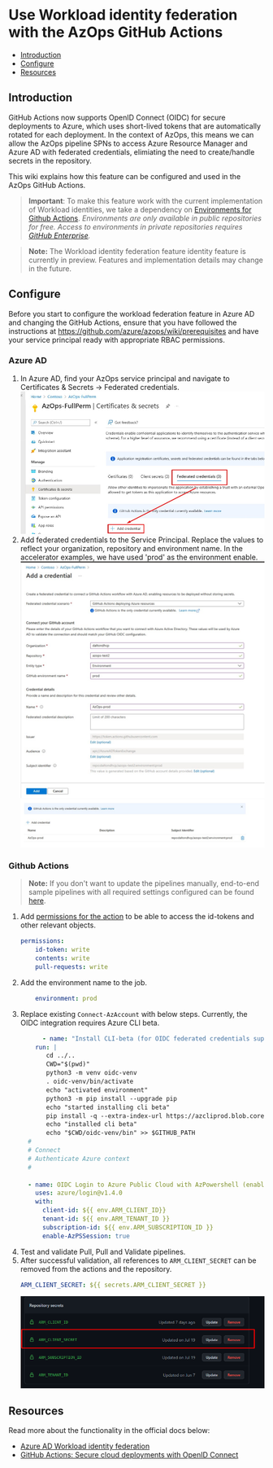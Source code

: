 # Use Workload identity federation with the AzOps GitHub Actions

- [Introduction](#Introduction)
- [Configure](#Configure)
- [Resources](#Resources)

## Introduction

GitHub Actions now supports OpenID Connect (OIDC) for secure deployments to Azure, which uses short-lived tokens that are automatically rotated for each deployment. 
In the context of AzOps, this means we can allow the AzOps pipeline SPNs to access Azure Resource Manager and Azure AD with federated credentials, elimiating the need to create/handle secrets in the repository. 

This wiki explains how this feature can be configured and used in the AzOps GitHub Actions. 

> **Important**: To make this feature work with the current implementation of Workload identities, we take a dependency on [Environments for Github Actions](https://docs.github.com/en/actions/deployment/targeting-different-environments/using-environments-for-deployment). *Environments are only available in public repositories for free. Access to environments in private repositories requires [GitHub Enterprise](https://docs.github.com/en/get-started/learning-about-github/githubs-products#github-enterprise).*

> **Note:** The Workload identity federation feature identity feature is currently in preview. Features and implementation details may change in the future.

## Configure
Before you start to configure the workload federation feature in Azure AD and changing the GitHub Actions, ensure that you have followed the instructions at https://github.com/azure/azops/wiki/prerequisites and have your service principal ready with appropriate RBAC permissions.

### Azure AD
1. In Azure AD, find your AzOps service principal and navigate to Certificates & Secrets -> Federated credentials. 
    ![Add creds](./Media/oidc/spn_addcreds.jpg)
2. Add federated credentials to the Service Principal. Replace the values to reflect your organization, repository and environment name. In the accelerator examples, we have used 'prod' as the environment enable. 
    ![Overview](./Media/oidc/spn_addcreds2.jpg)
    ![Overview](./Media/oidc/spn_added.jpg)
### Github Actions 
> **Note:** If you don't want to update the pipelines manually, end-to-end sample pipelines with all required settings configured can be found [here](https://github.com/Azure/AzOps-Accelerator/tree/main/.github/samples/oidc-azuread). 
1. Add [permissions for the action](https://github.blog/changelog/2021-04-20-github-actions-control-permissions-for-github_token/) to be able to access the id-tokens and other relevant objects.
    ```yaml
    permissions:
        id-token: write
        contents: write
        pull-requests: write
    ```
2. Add the environment name to the job. 
    ```yaml
        environment: prod
    ```
3. Replace existing `Connect-AzAccount` with below steps. Currently, the OIDC integration requires Azure CLI beta. 
    ```yaml
          - name: "Install CLI-beta (for OIDC federated credentials support)"
        run: |
           cd ../..
           CWD="$(pwd)"
           python3 -m venv oidc-venv
           . oidc-venv/bin/activate
           echo "activated environment" 
           python3 -m pip install --upgrade pip
           echo "started installing cli beta" 
           pip install -q --extra-index-url https://azcliprod.blob.core.windows.net/beta/simple/ azure-cli
           echo "installed cli beta"    
           echo "$CWD/oidc-venv/bin" >> $GITHUB_PATH   
      #
      # Connect
      # Authenticate Azure context
      #

      - name: OIDC Login to Azure Public Cloud with AzPowershell (enableAzPSSession true)
        uses: azure/login@v1.4.0
        with:
          client-id: ${{ env.ARM_CLIENT_ID}}
          tenant-id: ${{ env.ARM_TENANT_ID }}
          subscription-id: ${{ env.ARM_SUBSCRIPTION_ID }} 
          enable-AzPSSession: true
    ```
4. Test and validate Pull, Pull and Validate pipelines. 
5. After successful validation, all references to `ARM_CLIENT_SECRET` can be removed from the actions and the repository. 
    ```yaml
    ARM_CLIENT_SECRET: ${{ secrets.ARM_CLIENT_SECRET }}
    ```
    ![Overview](./Media/oidc/arm_client_secret.png)
## Resources
Read more about the functionality in the official docs below: 

* [Azure AD Workload identity federation](https://docs.microsoft.com/en-us/azure/active-directory/develop/workload-identity-federation)
* [GitHub Actions: Secure cloud deployments with OpenID Connect](https://github.blog/changelog/2021-10-27-github-actions-secure-cloud-deployments-with-openid-connect/)
